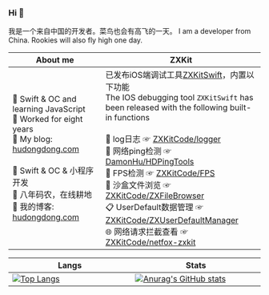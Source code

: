 ### Hi 👋

我是一个来自中国的开发者。菜鸟也会有高飞的一天。
I am a developer from China. Rookies will also fly high one day.

|About me|ZXKit|
|---|---|
|🌱 Swift & OC and learning JavaScript <br/> 🐶 Worked for eight years <br/> 🤠 My blog: [hudongdong.com](https://blog.hudongdong.com) <br/> <br/> 🌱 Swift & OC & 小程序开发 <br/> 🐶 八年码农，在线耕地 <br/>  🤠 我的博客: [hudongdong.com](https://blog.hudongdong.com)  <br/> <img width=550/>| 已发布iOS端调试工具[ZXKitSwift](https://github.com/DamonHu/ZXKitSwift)，内置以下功能<br/>The IOS debugging tool `ZXKitSwift` has been released with the following built-in functions<br/><br/> 🐛 log日志 ☞ [ZXKitCode/logger](https://github.com/ZXKitCode/logger)<br/> 📶 网络ping检测 ☞ [DamonHu/HDPingTools](https://github.com/DamonHu/HDPingTools)<br/> 📱 FPS检测 ☞ [ZXKitCode/FPS](https://github.com/ZXKitCode/FPS)<br/> 📂 沙盒文件浏览 ☞ [ZXKitCode/ZXFileBrowser](https://github.com/ZXKitCode/ZXFileBrowser)<br/> 📋 UserDefault数据管理 ☞ [ZXKitCode/ZXUserDefaultManager](https://github.com/ZXKitCode/ZXUserDefaultManager)<br/> 🌐 网络请求拦截查看 ☞ [ZXKitCode/netfox-zxkit](https://github.com/ZXKitCode/netfox-zxkit)<br/> <img width=550/>|

|Langs|Stats|
|---|---|
|[![Top Langs](https://github-readme-stats.vercel.app/api/top-langs/?username=DamonHu&layout=compact)](/)<br/> <img width=550/>|[![Anurag's GitHub stats](https://github-readme-stats.vercel.app/api?username=DamonHu&count_private=true&show_icons=true&theme=radical)](/) <br/> <img width=550/>|
